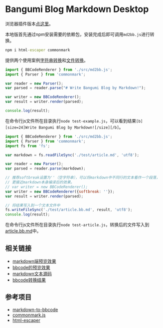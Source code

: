 # Bangumi Blog Markdown Desktop

浏览器插件版本[点这里](https://github.com/furtherun/bangumi-blog-markdown)。

本地版首先通过npm安装需要的依赖包，安装完成后即可调用`md2bb.js`进行转换。

```cmd
npm i html-escaper commonmark
```

提供两个使用案例[字符串转换](./test-example.js)和[文件转换](./test-article.js)。

```js
import { BBCodeRenderer } from './src/md2bb.js';
import { Parser } from 'commonmark';

var reader = new Parser();
var parsed = reader.parse("# Write Bangumi Blog by Markdown!");

var writer = new BBCodeRenderer();
var result = writer.render(parsed);

console.log(result);
```

在命令行js文件所在目录执行`node test-example.js`，可以看到结果`[b][size=24]Write Bangumi Blog by Markdown![/size][/b]`。

```js
import { BBCodeRenderer } from './src/md2bb.js';
import { Parser } from 'commonmark';
import fs from 'fs';

var markdown = fs.readFileSync('./test/article.md', 'utf8');

var reader = new Parser();
var parsed = reader.parse(markdown);

// 推荐softbreak设置为''（空字符串），可以将markdown中不同行的文本看作一个段落，
// 更接近markdown本身编译后的效果。
// var writer = new BBCodeRenderer();
var writer = new BBCodeRenderer({softbreak: ''});
var result = writer.render(parsed);

// 将结果写入到一个文本文件中
fs.writeFileSync('./test/article.bb.md', result, 'utf8');
console.log(result);
```

在命令行js文件所在目录执行`node test-article.js`，转换后的文件写入到[article.bb.md](test/article.bb.md)中。

## 相关链接

- [markdown端预览效果](https://github.com/furtherun/bangumi-blog-markdown-desktop/blob/main/test/article.md)
- [bbcode的预览效果](https://bgm.tv/blog/330695)
- [markdown文本源码](https://github.com/furtherun/bangumi-blog-markdown-desktop/blob/main/test/article.md)
- [bbcode转换结果](https://github.com/furtherun/bangumi-blog-markdown-desktop/blob/main/test/article.bb.md)

## 参考项目

- [markdown-to-bbcode](https://github.com/ddormer/markdown-to-bbcode)
- [commonmark.js](https://github.com/commonmark/commonmark.js)
- [html-escaper](https://github.com/WebReflection/html-escaper)